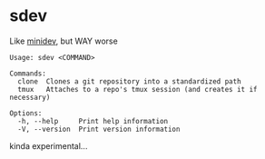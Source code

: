 # sdev

Like [minidev](https://github.com/burke/minidev), but WAY worse

```
Usage: sdev <COMMAND>

Commands:
  clone  Clones a git repository into a standardized path
  tmux   Attaches to a repo's tmux session (and creates it if necessary)

Options:
  -h, --help     Print help information
  -V, --version  Print version information
```

kinda experimental...

